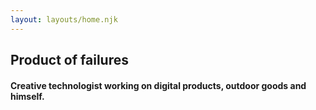 ```yaml
---
layout: layouts/home.njk
---
```

<section id="hero">
  <h1>Product of failures</h1>
  <h4>Creative technologist working on digital products, outdoor goods and himself.</h4>
</section>